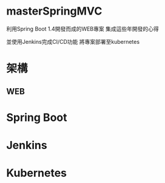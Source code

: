 # masterSpringMVC
利用Spring Boot 1.4開發而成的WEB專案 集成這些年開發的心得 

並使用Jenkins完成CI/CD功能 將專案部署至kubernetes

# 架構
## WEB
[](pictures/index.png)
# Spring Boot

# Jenkins

# Kubernetes
